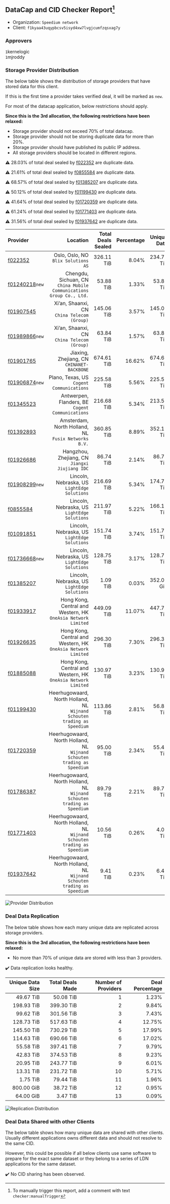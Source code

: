 ## DataCap and CID Checker Report[^1]
 - Organization: `Speedium network`
 - Client: `f1kyaa43uqypbcsv5isyd4xw7lvgjcumfzqsxag7y`
### Approvers
`1`kernelogic<br/>`1`mjroddy

### Storage Provider Distribution
The below table shows the distribution of storage providers that have stored data for this client.

If this is the first time a provider takes verified deal, it will be marked as `new`.

For most of the datacap application, below restrictions should apply.

**Since this is the 3rd allocation, the following restrictions have been relaxed:**
 - Storage provider should not exceed 70% of total datacap.
 - Storage provider should not be storing duplicate data for more than 20%.
 - Storage provider should have published its public IP address.
 - All storage providers should be located in different regions.

⚠️ 28.03% of total deal sealed by [f022352](https://filfox.info/en/address/f022352) are duplicate data.

⚠️ 21.61% of total deal sealed by [f0855584](https://filfox.info/en/address/f0855584) are duplicate data.

⚠️ 68.57% of total deal sealed by [f01385207](https://filfox.info/en/address/f01385207) are duplicate data.

⚠️ 50.12% of total deal sealed by [f01199430](https://filfox.info/en/address/f01199430) are duplicate data.

⚠️ 41.64% of total deal sealed by [f01720359](https://filfox.info/en/address/f01720359) are duplicate data.

⚠️ 61.24% of total deal sealed by [f01771403](https://filfox.info/en/address/f01771403) are duplicate data.

⚠️ 31.56% of total deal sealed by [f01937642](https://filfox.info/en/address/f01937642) are duplicate data.

| Provider                                                    |                                                                    Location | Total Deals Sealed | Percentage | Unique Data | Duplicate Deals |
| :---------------------------------------------------------- | --------------------------------------------------------------------------: | -----------------: | ---------: | ----------: | --------------: |
| [f022352](https://filfox.info/en/address/f022352)           |                                      Oslo, Oslo, NO<br/>`Blix Solutions AS` |         326.11 TiB |      8.04% |  234.70 TiB |          28.03% |
| [f01240218](https://filfox.info/en/address/f01240218)`new`  |      Chengdu, Sichuan, CN<br/>`China Mobile Communications Group Co., Ltd.` |          53.88 TiB |      1.33% |   53.88 TiB |           0.00% |
| [f01907545](https://filfox.info/en/address/f01907545)       |                              Xi’an, Shaanxi, CN<br/>`China Telecom (Group)` |         145.06 TiB |      3.57% |  145.06 TiB |           0.00% |
| [f01989866](https://filfox.info/en/address/f01989866)`new`  |                              Xi’an, Shaanxi, CN<br/>`China Telecom (Group)` |          63.84 TiB |      1.57% |   63.84 TiB |           0.00% |
| [f01901765](https://filfox.info/en/address/f01901765)       |                               Jiaxing, Zhejiang, CN<br/>`CHINANET-BACKBONE` |         674.61 TiB |     16.62% |  674.61 TiB |           0.00% |
| [f01906874](https://filfox.info/en/address/f01906874)`new`  |                                Plano, Texas, US<br/>`Cogent Communications` |         225.58 TiB |      5.56% |  225.58 TiB |           0.00% |
| [f01345523](https://filfox.info/en/address/f01345523)       |                         Antwerpen, Flanders, BE<br/>`Cogent Communications` |         216.68 TiB |      5.34% |  213.55 TiB |           1.45% |
| [f01392893](https://filfox.info/en/address/f01392893)       |                      Amsterdam, North Holland, NL<br/>`Fusix Networks B.V.` |         360.85 TiB |      8.89% |  352.12 TiB |           2.42% |
| [f01926686](https://filfox.info/en/address/f01926686)       |                           Hangzhou, Zhejiang, CN<br/>`Jiangxi Jiujiang IDC` |          86.74 TiB |      2.14% |   86.74 TiB |           0.00% |
| [f01908299](https://filfox.info/en/address/f01908299)`new`  |                             Lincoln, Nebraska, US<br/>`LightEdge Solutions` |         216.69 TiB |      5.34% |  174.74 TiB |          19.36% |
| [f0855584](https://filfox.info/en/address/f0855584)         |                             Lincoln, Nebraska, US<br/>`LightEdge Solutions` |         211.97 TiB |      5.22% |  166.16 TiB |          21.61% |
| [f01091851](https://filfox.info/en/address/f01091851)       |                             Lincoln, Nebraska, US<br/>`LightEdge Solutions` |         151.74 TiB |      3.74% |  151.74 TiB |           0.00% |
| [f01736668](https://filfox.info/en/address/f01736668)`new`  |                             Lincoln, Nebraska, US<br/>`LightEdge Solutions` |         128.75 TiB |      3.17% |  128.75 TiB |           0.00% |
| [f01385207](https://filfox.info/en/address/f01385207)       |                             Lincoln, Nebraska, US<br/>`LightEdge Solutions` |           1.09 TiB |      0.03% |  352.00 GiB |          68.57% |
| [f01933917](https://filfox.info/en/address/f01933917)       |            Hong Kong, Central and Western, HK<br/>`OneAsia Network Limited` |         449.09 TiB |     11.07% |  447.77 TiB |           0.29% |
| [f01926635](https://filfox.info/en/address/f01926635)       |            Hong Kong, Central and Western, HK<br/>`OneAsia Network Limited` |         296.30 TiB |      7.30% |  296.30 TiB |           0.00% |
| [f01885088](https://filfox.info/en/address/f01885088)       |            Hong Kong, Central and Western, HK<br/>`OneAsia Network Limited` |         130.97 TiB |      3.23% |  130.97 TiB |           0.00% |
| [f01199430](https://filfox.info/en/address/f01199430)       | Heerhugowaard, North Holland, NL<br/>`Wijnand Schouten trading as Speedium` |         113.86 TiB |      2.81% |   56.80 TiB |          50.12% |
| [f01720359](https://filfox.info/en/address/f01720359)       | Heerhugowaard, North Holland, NL<br/>`Wijnand Schouten trading as Speedium` |          95.00 TiB |      2.34% |   55.44 TiB |          41.64% |
| [f01786387](https://filfox.info/en/address/f01786387)       | Heerhugowaard, North Holland, NL<br/>`Wijnand Schouten trading as Speedium` |          89.79 TiB |      2.21% |   89.79 TiB |           0.00% |
| [f01771403](https://filfox.info/en/address/f01771403)       | Heerhugowaard, North Holland, NL<br/>`Wijnand Schouten trading as Speedium` |          10.56 TiB |      0.26% |    4.09 TiB |          61.24% |
| [f01937642](https://filfox.info/en/address/f01937642)       | Heerhugowaard, North Holland, NL<br/>`Wijnand Schouten trading as Speedium` |           9.41 TiB |      0.23% |    6.44 TiB |          31.56% |

![Provider Distribution](https://raw.githubusercontent.com/data-preservation-programs/filplus-checker-assets/main/filecoin-project/filecoin-plus-large-datasets/issues/1555/1673431651228.png)
### Deal Data Replication
The below table shows how each many unique data are replicated across storage providers.

**Since this is the 3rd allocation, the following restrictions have been relaxed:**
- No more than 70% of unique data are stored with less than 3 providers.

✔️ Data replication looks healthy.

| Unique Data Size | Total Deals Made | Number of Providers | Deal Percentage |
| ---------------: | ---------------: | ------------------: | --------------: |
|        49.67 TiB |        50.08 TiB |                   1 |           1.23% |
|       198.93 TiB |       399.30 TiB |                   2 |           9.84% |
|        99.62 TiB |       301.56 TiB |                   3 |           7.43% |
|       128.73 TiB |       517.63 TiB |                   4 |          12.75% |
|       145.50 TiB |       730.29 TiB |                   5 |          17.99% |
|       114.63 TiB |       690.66 TiB |                   6 |          17.02% |
|        55.58 TiB |       397.41 TiB |                   7 |           9.79% |
|        42.83 TiB |       374.53 TiB |                   8 |           9.23% |
|        20.95 TiB |       243.77 TiB |                   9 |           6.01% |
|        13.31 TiB |       231.72 TiB |                  10 |           5.71% |
|         1.75 TiB |        79.44 TiB |                  11 |           1.96% |
|       800.00 GiB |        38.72 TiB |                  12 |           0.95% |
|        64.00 GiB |         3.47 TiB |                  13 |           0.09% |

![Replication Distribution](https://raw.githubusercontent.com/data-preservation-programs/filplus-checker-assets/main/filecoin-project/filecoin-plus-large-datasets/issues/1555/1673431652131.png)
### Deal Data Shared with other Clients
The below table shows how many unique data are shared with other clients.
Usually different applications owns different data and should not resolve to the same CID.

However, this could be possible if all below clients use same software to prepare for the exact same dataset or they belong to a series of LDN applications for the same dataset.

✔️ No CID sharing has been observed.

[^1]: To manually trigger this report, add a comment with text `checker:manualTrigger`
